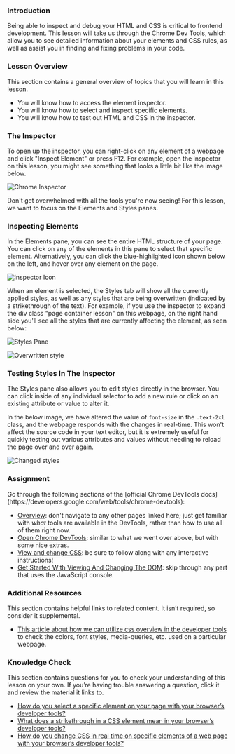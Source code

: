 ### Introduction

Being able to inspect and debug your HTML and CSS is critical to frontend development. This lesson will take us through the Chrome Dev Tools, which allow you to see detailed information about your elements and CSS rules, as well as assist you in finding and fixing problems in your code.

### Lesson Overview

This section contains a general overview of topics that you will learn in this lesson.

- You will know how to access the element inspector.
- You will know how to select and inspect specific elements.
- You will know how to test out HTML and CSS in the inspector.

### The Inspector

To open up the inspector, you can right-click on any element of a webpage and click "Inspect Element" or press F12. For example, open the inspector on this lesson, you might see something that looks a little bit like the image below.

![Chrome Inspector](https://cdn.statically.io/gh/Hoslok-1/curriculum/replacing_screenshots_issue%2324305/foundations/html_css/inspecting-html-and-css/imgs/00.png)

Don't get overwhelmed with all the tools you're now seeing! For this lesson, we want to focus on the Elements and Styles panes.

### Inspecting Elements

In the Elements pane, you can see the entire HTML structure of your page. You can click on any of the elements in this pane to select that specific element. Alternatively, you can click the blue-highlighted icon shown below on the left, and hover over any element on the page.

![Inspector Icon](https://cdn.statically.io/gh/Hoslok-1/curriculum/replacing_screenshots_issue%2324305/foundations/html_css/inspecting-html-and-css/imgs/01.png)

<span id="strikethrough">When an element is selected, the Styles tab will show all the currently applied styles, as well as any styles that are being overwritten (indicated by a strikethrough of the text).</span> For example, if you use the inspector to expand the div class "page container lesson" on this webpage, on the right hand side you'll see all the styles that are currently affecting the element, as seen below: 

![Styles Pane](https://cdn.statically.io/gh/Hoslok-1/curriculum/replacing_screenshots_issue%2324305/foundations/html_css/inspecting-html-and-css/imgs/02.png)

![Overwritten style](https://cdn.statically.io/gh/Hoslok-1/curriculum/replacing_screenshots_issue%2324305/foundations/html_css/inspecting-html-and-css/imgs/03.png)

### Testing Styles In The Inspector

The Styles pane also allows you to edit styles directly in the browser. You can click inside of any individual selector to add a new rule or click on an existing attribute or value to alter it.

In the below image, we have altered the value of `font-size` in the `.text-2xl` class, and the webpage responds with the changes in real-time. This won't affect the source code in your text editor, but it is extremely useful for quickly testing out various attributes and values without needing to reload the page over and over again.

![Changed styles](https://cdn.statically.io/gh/Hoslok-1/curriculum/replacing_screenshots_issue%2324305/foundations/html_css/inspecting-html-and-css/imgs/04.png)

### Assignment

<div class="lesson-content__panel" markdown="1">
Go through the following sections of the [official Chrome DevTools docs](https://developers.google.com/web/tools/chrome-devtools):

- [Overview](https://developer.chrome.com/docs/devtools/overview/): don't navigate to any other pages linked here; just get familiar with _what_ tools are available in the DevTools, rather than how to use all of them right now.
- [Open Chrome DevTools](https://developer.chrome.com/docs/devtools/open/): similar to what we went over above, but with some nice extras.
- [View and change CSS](https://developer.chrome.com/docs/devtools/css): be sure to follow along with any interactive instructions!
- [Get Started With Viewing And Changing The DOM](https://developer.chrome.com/docs/devtools/dom/): skip through any part that uses the JavaScript console.
</div>

### Additional Resources

This section contains helpful links to related content. It isn’t required, so consider it supplemental.

*   [This article about how we can utilize css overview in the developer tools](https://www.freecodecamp.org/news/how-to-use-css-overview-in-chrome-developer-tools/) to check the colors, font styles, media-queries, etc. used on a particular webpage.

### Knowledge Check

This section contains questions for you to check your understanding of this lesson on your own. If you’re having trouble answering a question, click it and review the material it links to.

- <a class="knowledge-check-link" href="#inspecting-elements">How do you select a specific element on your page with your browser’s developer tools?</a>
- <a class="knowledge-check-link" href="#strikethrough">What does a strikethrough in a CSS element mean in your browser’s developer tools?</a>
- <a class="knowledge-check-link" href="#testing-styles-in-the-inspector">How do you change CSS in real time on specific elements of a web page with your browser’s developer tools?</a>
